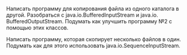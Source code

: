 Написать программу для копирования файла из одного каталога в другой. 
Разобраться с java.io.BufferedInputStream и java.io. BufferedOutputStream. 
Подумать как улучшить программу №2 с помощью этих классов. 

Написать программу, которая скопирует несколько файлов в один. Подумать как для этого использовать java.io.SequenceInputStream. 
